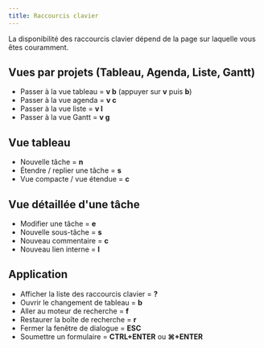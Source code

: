 ```yaml
---
title: Raccourcis clavier
---
```


La disponibilité des raccourcis clavier dépend de la page sur laquelle vous êtes couramment.

Vues par projets (Tableau, Agenda, Liste, Gantt)
------------------------------------------------

- Passer à la vue tableau = **v b** (appuyer sur **v** puis **b**)
- Passer à la vue agenda = **v c**
- Passer à la vue liste = **v l**
- Passer à la vue Gantt = **v g**

Vue tableau
-----------

- Nouvelle tâche = **n**
- Étendre / replier une tâche = **s**
- Vue compacte / vue étendue = **c**

Vue détaillée d'une tâche
-------------------------

- Modifier une tâche = **e**
- Nouvelle sous-tâche = **s**
- Nouveau commentaire = **c**
- Nouveau lien interne = **l**

Application
-----------

- Afficher la liste des raccourcis clavier = **?**
- Ouvrir le changement de tableau = **b**
- Aller au moteur de recherche = **f**
- Restaurer la boîte de recherche = **r**
- Fermer la fenêtre de dialogue = **ESC**
- Soumettre un formulaire = **CTRL+ENTER** ou **⌘+ENTER**

